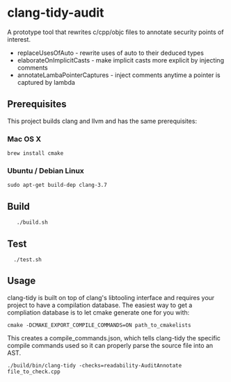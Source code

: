 # clang-tidy-audit

A prototype tool that rewrites c/cpp/objc files to annotate security points of interest.

 * replaceUsesOfAuto - rewrite uses of auto to their deduced types
 * elaborateOnImplicitCasts - make implicit casts more explicit by injecting comments
 * annotateLambaPointerCaptures - inject comments anytime a pointer is captured by lambda 

## Prerequisites

This project builds clang and llvm and has the same prerequisites:

### Mac OS X
```
brew install cmake
```

### Ubuntu / Debian Linux
```
sudo apt-get build-dep clang-3.7
```

## Build

```
   ./build.sh
```

## Test

```
  ./test.sh
```

## Usage

clang-tidy is built on top of clang's libtooling interface and requires your project to have a compilation database. The easiest way to get a compliation database is to let cmake generate one for you with:
```
cmake -DCMAKE_EXPORT_COMPILE_COMMANDS=ON path_to_cmakelists
```

This creates a compile\_commands.json, which tells clang-tidy the specific compile commands used so it can properly parse the source file into an AST.

```
./build/bin/clang-tidy -checks=readability-AuditAnnotate file_to_check.cpp
```
